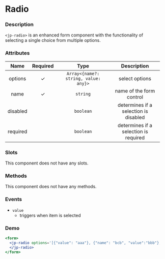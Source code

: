 # Radio

### Description

`<jp-radio>` is an enhanced form component with the functionality of selecting a single choice from multiple options.

### Attributes
| **Name** | **Required** | **Type** | **Description** |
| :----: | :----: | :----: | :---: |
| options | ✓ |`Array<{name?: string, value: any}>` | select options |
| name | ✓ | `string` |  name of the form control |
| disabled | | `boolean` | determines if a selection is disabled |
| required | | `boolean` | determines if a selection is required |
  
### Slots

This component does not have any slots.

### Methods

This component does not have any methods.

### Events

- `value` 
  - triggers when item is selected

### Demo

```jsx live
<form>
  <jp-radio options='[{"value": "aaa"}, {"name": "bcb", "value":"bbb"}, {"value":"ccc"}]'>
  </jp-radio>
</form>
```
